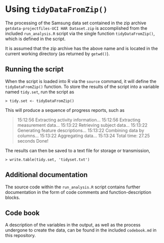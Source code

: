 # Using `tidyDataFromZip()`

The processing of the Samsung data set contained in the zip archive
`getdata-projectfiles-UCI HAR Dataset.zip` is accomplished from the included
`run_analysis.R` script via the single function `tidyDataFromZip()`, which is
defined in the script.

It is assumed that the zip archive has the above name and is located
in the current working directory (as returned by `getwd()`).

## Running the script

When the script is loaded into R via the `source` command, it will define the
`tidyDataFromZip()` function. To store the results of the script into a variable
named `tidy.set`, run the script as

    > tidy.set <- tidyDataFromZip()

This will produce a sequence of progress reports, such as

> 15:12:56 Extracting activity information...
> 15:12:56 Extracting measurement data...
> 15:13:22 Retrieving subject data...
> 15:13:22 Generating feature descriptions...
> 15:13:22 Combining data by columns...
> 15:13:22 Aggregating data...
> 15:13:24 Total time: 27.25 seconds
> Done!

The results can then be saved to a text file for storage or transmission,

    > write.table(tidy.set, 'tidyset.txt')

## Additional documentation

The source code within the `run_analysis.R` script contains further
documentation in the form of code comments and function-description blocks.

## Code book

A description of the variables in the output, as well as the process undergone
to create the data, can be found in the included `codebook.md` in this
repository.
